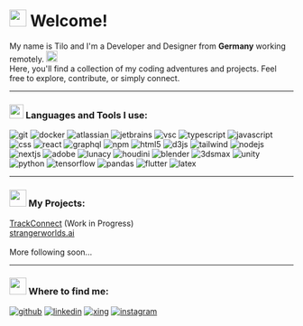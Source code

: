 <h1><img src="https://cdn3.emoji.gg/emojis/2112_wave_animated.gif" width="30"/> Welcome!</h1>

<p>
  My name is Tilo and I'm a Developer and Designer from <b>Germany</b> working remotely. <img src="https://cdn3.emoji.gg/emojis/7049-earthblurple.gif" width="20"/>
  <br/>
  Here, you'll find a collection of my coding adventures and projects. Feel free to explore, contribute, or simply connect. 
</p>

<hr/>

<h3><img src="https://cdn3.emoji.gg/emojis/3958-computer.gif" width="25"/> Languages and Tools I use:</h3>
<p>
  <img alt="git" src="https://img.shields.io/badge/-Git-004D00?style=flat-square&logo=git&logoColor=white" />
  <img alt="docker" src="https://img.shields.io/badge/-Docker-003F00?style=flat-square&logo=docker&logoColor=white" />
  <img alt="atlassian" src="https://img.shields.io/badge/-Atlassian-003200?style=flat-square&logo=Atlassian&logoColor=white" />
  <img alt="jetbrains" src="https://img.shields.io/badge/-JetBrains-002400?style=flat-square&logo=JetBrains&logoColor=white" />
  <img alt="vsc" src="https://img.shields.io/badge/-VSC-001700?style=flat-square&logo=VisualStudioCode&logoColor=white" />
  <img alt="typescript" src="https://img.shields.io/badge/-TypeScript-4C004C?style=flat-square&logo=typescript&logoColor=white" />
  <img alt="javascript" src="https://img.shields.io/badge/-JavaScript-3F003F?style=flat-square&logo=javascript&logoColor=white" />
  <img alt="css" src="https://img.shields.io/badge/-CSS-320032?style=flat-square&logo=css3&logoColor=white" />
  <img alt="react" src="https://img.shields.io/badge/-React-240024?style=flat-square&logo=react&logoColor=white" />
  <img alt="graphql" src="https://img.shields.io/badge/-GraphQL-170017?style=flat-square&logo=graphql&logoColor=white" />
  <img alt="npm" src="https://img.shields.io/badge/-NPM-0A000A?style=flat-square&logo=npm&logoColor=white" />
  <img alt="html5" src="https://img.shields.io/badge/-HTML5-0D000D?style=flat-square&logo=html5&logoColor=white" />
  <img alt="d3js" src="https://img.shields.io/badge/-D3.js-0F000F?style=flat-square&logo=d3.js&logoColor=white" />
  <img alt="tailwind" src="https://img.shields.io/badge/-Tailwind-120012?style=flat-square&logo=tailwindcss&logoColor=white" />
  <img alt="nodejs" src="https://img.shields.io/badge/-Node.js-140014?style=flat-square&logo=Node.js&logoColor=white" />
  <img alt="nextjs" src="https://img.shields.io/badge/-Next.js-160016?style=flat-square&logo=Next.js&logoColor=white" />
  <img alt="adobe" src="https://img.shields.io/badge/-Adobe-4C0000?style=flat-square&logo=Adobe&logoColor=white" />
  <img alt="lunacy" src="https://img.shields.io/badge/-Lunacy-3F0000?style=flat-square&logo=Lunacy&logoColor=white" />
  <img alt="houdini" src="https://img.shields.io/badge/-Houdini-320000?style=flat-square&logo=Houdini&logoColor=white" />
  <img alt="blender" src="https://img.shields.io/badge/-Blender-240000?style=flat-square&logo=blender&logoColor=white" />
  <img alt="3dsmax" src="https://img.shields.io/badge/-3DS Max-170000?style=flat-square&logo=autodesk&logoColor=white" />
  <img alt="unity" src="https://img.shields.io/badge/-Unity-0A0000?style=flat-square&logo=Unity&logoColor=white" />
  <img alt="python" src="https://img.shields.io/badge/-Python-004C4C?style=flat-square&logo=Python&logoColor=white" />
  <img alt="tensorflow" src="https://img.shields.io/badge/-Tensorflow-003F3F?style=flat-square&logo=Tensorflow&logoColor=white" />
  <img alt="pandas" src="https://img.shields.io/badge/-Pandas-003232?style=flat-square&logo=Pandas&logoColor=white" />
  <img alt="flutter" src="https://img.shields.io/badge/-Flutter-002424?style=flat-square&logo=Flutter&logoColor=white" />
  <img alt="latex" src="https://img.shields.io/badge/-LaTeX-001717?style=flat-square&logo=latex&logoColor=white" />
</p>

<hr/>

<h3><img src="https://cdn3.emoji.gg/emojis/8085-maruyes.gif" width="30"/> My Projects:</h3>
<p>
  <a href="https://github.com/tilohk/TrackConnect">TrackConnect</a> (Work in Progress)
  <br/>
  <a href="https://www.instagram.com/strangerworlds.ai/">strangerworlds.ai</a>
  <br/><br/>
  More following soon...
</p>

<hr/>

<h3><img src="https://cdn3.emoji.gg/emojis/8567-pepe-lurk.gif" width="30"/> Where to find me:</h3>
<p>
  <a href="https://github.com/tilohk" target="_blank"><img alt="github" src="https://img.shields.io/badge/GitHub-24292E?&style=for-the-badge&logo=Github&logoColor=white" /></a>
  <a href="https://www.linkedin.com/in/tilo-hauk-5274b915a/" target="_blank"><img alt="linkedin" src="https://img.shields.io/badge/LinkedIn-0077B5?&style=for-the-badge&logo=LinkedIn&logoColor=white" /></a>
  <a href="https://www.xing.com/profile/Tilo_Hauk/web_profiles" target="_blank"><img alt="xing" src="https://img.shields.io/badge/Xing-00605E?&style=for-the-badge&logo=Xing&logoColor=white" /></a>
  <a href="https://www.instagram.com/tilo_hk/" target="_blank"><img alt="instagram" src="https://img.shields.io/badge/Instagram-833AB4?&style=for-the-badge&logo=Instagram&logoColor=white" /></a>  
</p>
